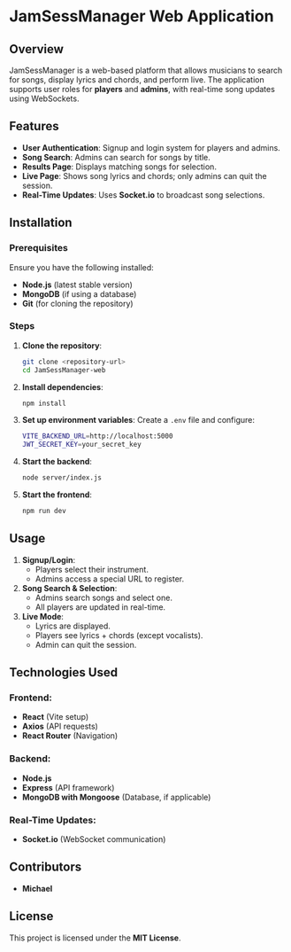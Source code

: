 # JamSessManager Web Application

## Overview

JamSessManager is a web-based platform that allows musicians to search for songs, display lyrics and chords, and perform live. The application supports user roles for **players** and **admins**, with real-time song updates using WebSockets.

## Features

- **User Authentication**: Signup and login system for players and admins.
- **Song Search**: Admins can search for songs by title.
- **Results Page**: Displays matching songs for selection.
- **Live Page**: Shows song lyrics and chords; only admins can quit the session.
- **Real-Time Updates**: Uses **Socket.io** to broadcast song selections.

## Installation

### Prerequisites
Ensure you have the following installed:
- **Node.js** (latest stable version)
- **MongoDB** (if using a database)
- **Git** (for cloning the repository)

### Steps

1. **Clone the repository**:
   ```sh
   git clone <repository-url>
   cd JamSessManager-web
   ```
2. **Install dependencies**:
   ```sh
   npm install
   ```
3. **Set up environment variables**:
   Create a `.env` file and configure:
   ```sh
   VITE_BACKEND_URL=http://localhost:5000
   JWT_SECRET_KEY=your_secret_key
   ```
4. **Start the backend**:
   ```sh
   node server/index.js
   ```
5. **Start the frontend**:
   ```sh
   npm run dev
   ```

## Usage

1. **Signup/Login**:
   - Players select their instrument.
   - Admins access a special URL to register.
2. **Song Search & Selection**:
   - Admins search songs and select one.
   - All players are updated in real-time.
3. **Live Mode**:
   - Lyrics are displayed.
   - Players see lyrics + chords (except vocalists).
   - Admin can quit the session.

## Technologies Used

### Frontend:
- **React** (Vite setup)
- **Axios** (API requests)
- **React Router** (Navigation)

### Backend:
- **Node.js**
- **Express** (API framework)
- **MongoDB with Mongoose** (Database, if applicable)

### Real-Time Updates:
- **Socket.io** (WebSocket communication)

## Contributors

- **Michael**

## License

This project is licensed under the **MIT License**.

